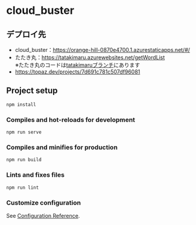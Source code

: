 # cloud_buster
## デプロイ先
- cloud_buster：https://orange-hill-0870e4700.1.azurestaticapps.net/#/  
- たたき丸：https://tatakimaru.azurewebsites.net/getWordList  
※たたき丸のコードは[tatakimaruブランチ](https://github.com/shunsuke-tamura/cloud_buster/tree/tatakimaru)にあります  
- https://topaz.dev/projects/7d691c781c507df96081

## Project setup
```
npm install
```

### Compiles and hot-reloads for development
```
npm run serve
```

### Compiles and minifies for production
```
npm run build
```

### Lints and fixes files
```
npm run lint
```

### Customize configuration
See [Configuration Reference](https://cli.vuejs.org/config/).
